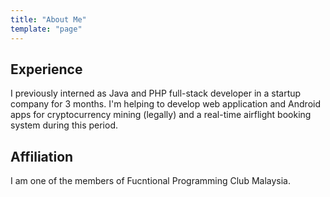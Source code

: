```yaml
---
title: "About Me"
template: "page"
---
```


## Experience
I previously interned as Java and PHP full-stack developer 
in a startup company for 3 months. I'm helping to develop 
web application and Android apps for cryptocurrency mining 
(legally) and a real-time airflight booking system during 
this period.

## Affiliation 
I am one of the members of Fucntional Programming Club Malaysia.
